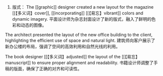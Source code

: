 1. 版式：
The [[graphic]] designer created a new layout for the magazine [[【多义词】cover]], [[incorporating]] [[【易忘】vibrant]] colors and dynamic imagery.
平面设计师为杂志封面设计了新的版式，融入了鲜明的色彩和动态的图像。

The architect presented the layout of the new office building to the client, highlighting the efficient use of space and natural light.
建筑师向客户展示了新办公楼的布局，强调了空间的高效利用和自然光线的利用。

The book designer [[【多义词】adjusted]] the layout of the [[【易忘】manuscript]] to ensure proper alignment and readability.
书籍设计师调整了手稿的版面，确保了正确的对齐和可读性。
